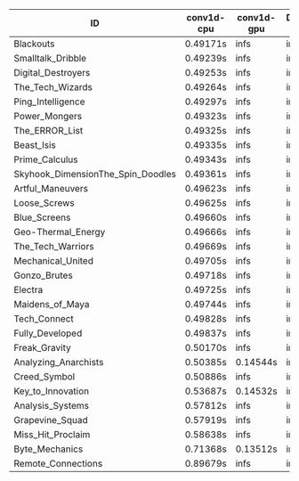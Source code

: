 |ID|conv1d-cpu|conv1d-gpu|DWSPConv2D-gpu|gemm-gpu|avg|
|-|-|-|-|-|-|
|Blackouts|0.49171s|infs|infs|4.54053s|infs|
|Smalltalk_Dribble|0.49239s|infs|infs|4.55298s|infs|
|Digital_Destroyers|0.49253s|infs|infs|4.54894s|infs|
|The_Tech_Wizards|0.49264s|infs|infs|4.63838s|infs|
|Ping_Intelligence|0.49297s|infs|infs|4.66818s|infs|
|Power_Mongers|0.49323s|infs|infs|4.67608s|infs|
|The_ERROR_List|0.49325s|infs|infs|4.68754s|infs|
|Beast_Isis|0.49335s|infs|infs|4.67916s|infs|
|Prime_Calculus|0.49343s|infs|infs|4.69216s|infs|
|Skyhook_DimensionThe_Spin_Doodles|0.49361s|infs|infs|4.65468s|infs|
|Artful_Maneuvers|0.49623s|infs|infs|4.69823s|infs|
|Loose_Screws|0.49625s|infs|infs|4.68504s|infs|
|Blue_Screens|0.49660s|infs|infs|4.68007s|infs|
|Geo-Thermal_Energy|0.49666s|infs|infs|4.68365s|infs|
|The_Tech_Warriors|0.49669s|infs|infs|4.64236s|infs|
|Mechanical_United|0.49705s|infs|infs|4.59968s|infs|
|Gonzo_Brutes|0.49718s|infs|infs|4.55728s|infs|
|Electra|0.49725s|infs|infs|4.68713s|infs|
|Maidens_of_Maya|0.49744s|infs|infs|4.54686s|infs|
|Tech_Connect|0.49828s|infs|infs|4.65339s|infs|
|Fully_Developed|0.49837s|infs|infs|4.59731s|infs|
|Freak_Gravity|0.50170s|infs|infs|4.67250s|infs|
|Analyzing_Anarchists|0.50385s|0.14544s|infs|4.59581s|infs|
|Creed_Symbol|0.50886s|infs|infs|4.53885s|infs|
|Key_to_Innovation|0.53687s|0.14532s|infs|4.91848s|infs|
|Analysis_Systems|0.57812s|infs|infs|4.85606s|infs|
|Grapevine_Squad|0.57919s|infs|infs|4.91989s|infs|
|Miss_Hit_Proclaim|0.58638s|infs|infs|4.90062s|infs|
|Byte_Mechanics|0.71368s|0.13512s|infs|4.73436s|infs|
|Remote_Connections|0.89679s|infs|infs|4.79505s|infs|
